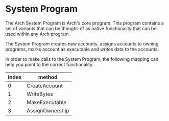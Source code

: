 # System Program

The Arch System Program is Arch's core program. This program contains a set of variants that can be thought-of as native functionality that can be used within any Arch program.

The System Program creates new accounts, assigns accounts to owning programs, marks account as executable and writes data to the accounts.

In order to make calls to the System Program, the following mapping can help you point to the correct functionality.

| index | method          |
|-------|-----------------|
| 0     | CreateAccount   |
| 1     | WriteBytes      |
| 2     | MakeExecutable  |
| 3     | AssignOwnership |
